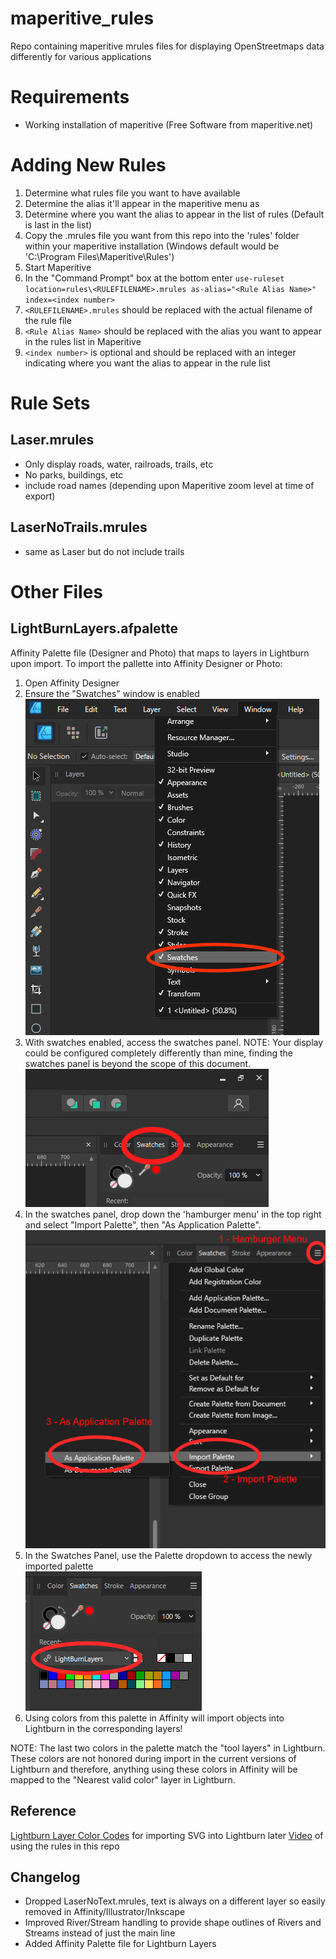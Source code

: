 # maperitive_rules
Repo containing maperitive mrules files for displaying OpenStreetmaps data differently for various applications

# Requirements
* Working installation of maperitive (Free Software from maperitive.net)

# Adding New Rules
1. Determine what rules file you want to have available
1. Determine the alias it'll appear in the maperitive menu as
1. Determine where you want the alias to appear in the list of rules (Default is last in the list)
1. Copy the .mrules file you want from this repo into the 'rules' folder within your maperitive installation (Windows default would be 'C:\Program Files\Maperitive\Rules')
1. Start Maperitive
1. In the "Command Prompt" box at the bottom enter `use-ruleset location=rules\<RULEFILENAME>.mrules as-alias="<Rule Alias Name>" index=<index number>`
  1. `<RULEFILENAME>.mrules` should be replaced with the actual filename of the rule file
  1. `<Rule Alias Name>` should be replaced with the alias you want to appear in the rules list in Maperitive
  1. `<index number>` is optional and should be replaced with an integer indicating where you want the alias to appear in the rule list

# Rule Sets
## Laser.mrules
* Only display roads, water, railroads, trails, etc
* No parks, buildings, etc
* include road names (depending upon Maperitive zoom level at time of export)

## LaserNoTrails.mrules
* same as Laser but do not include trails

# Other Files
## LightBurnLayers.afpalette
Affinity Palette file (Designer and Photo) that maps to layers in Lightburn upon import.  To import the pallette into Affinity Designer or Photo:
1. Open Affinity Designer
1. Ensure the "Swatches" window is enabled<br>
    ![Enable Affinity Swatches](/media/affinity_swatches.png?raw=true "Enable Swatches window in Affinity Designer")
1. With swatches enabled, access the swatches panel.  NOTE: Your display could be configured completely differently than mine, finding the swatches panel is beyond the scope of this document.<br>
    ![Access Swatches](/media/affinity_find_swatches.png?raw=true "Access Swatches panel")
1. In the swatches panel, drop down the 'hamburger menu' in the top right and select "Import Palette", then "As Application Palette".<br>
    ![Import Palette](/media/affinity_import_palette.png?raw=true "Import Palette in Affinity Designer")
1. In the Swatches Panel, use the Palette dropdown to access the newly imported palette<br>
    ![New Palette](/media/affinity_new_palette.png?raw=true "New Palette in Affinity Designer")
1. Using colors from this palette in Affinity will import objects into Lightburn in the corresponding layers!

NOTE: The last two colors in the palette match the "tool layers" in Lightburn.  These colors are not honored during import in the current versions of Lightburn and therefore, anything using these colors in Affinity will be mapped to the "Nearest valid color" layer in Lightburn.

## Reference
[Lightburn Layer Color Codes](LightBurn_Layer_colors.md) for importing SVG into Lightburn later
[Video](https://youtu.be/5GSa7g4568M) of using the rules in this repo

## Changelog
* Dropped LaserNoText.mrules, text is always on a different layer so easily removed in Affinity/Illustrator/Inkscape
* Improved River/Stream handling to provide shape outlines of Rivers and Streams instead of just the main line
* Added Affinity Palette file for Lightburn Layers

